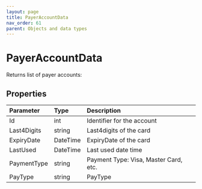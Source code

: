 ```yaml
---
layout: page
title: PayerAccountData
nav_order: 61
parent: Objects and data types
---
```


# PayerAccountData

Returns list of payer accounts:

## Properties

| Parameter | Type   | Description                                                 |
|:----------|:-------|:------------------------------------------------------------|
| Id  | int | Identifier for the account |
| Last4Digits | string | Last4digits of the card |
| ExpiryDate | DateTime | ExpiryDate of the card |
| LastUsed | DateTime | Last used date time |
| PaymentType | string | Payment Type: Visa, Master Card, etc. |
| PayType | string | PayType |
